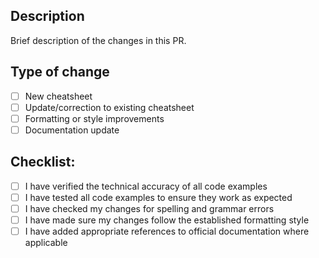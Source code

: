 ## Description
Brief description of the changes in this PR.

## Type of change
- [ ] New cheatsheet
- [ ] Update/correction to existing cheatsheet
- [ ] Formatting or style improvements
- [ ] Documentation update

## Checklist:
- [ ] I have verified the technical accuracy of all code examples
- [ ] I have tested all code examples to ensure they work as expected
- [ ] I have checked my changes for spelling and grammar errors
- [ ] I have made sure my changes follow the established formatting style
- [ ] I have added appropriate references to official documentation where applicable
